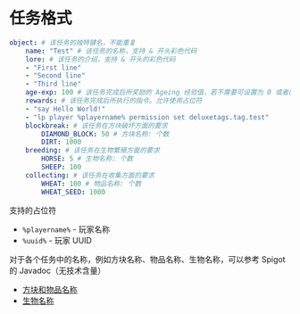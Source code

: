 # 任务格式

```yml
object: # 该任务的独特键名，不能重复
    name: "Test" # 该任务的名称，支持 & 开头彩色代码
    lore: # 该任务的介绍，支持 & 开头的彩色代码
    - "First line"
    - "Second line"
    - "Third line"
    age-exp: 100 # 该任务完成后所奖励的 Ageing 经验值，若不需要可设置为 0 或者删除该项
    rewards: # 该任务完成后所执行的指令。允许使用占位符
    - "say Hello World!"
    - "lp player %playername% permission set deluxetags.tag.test"
    blockbreak: # 该任务在方块破坏方面的要求
        DIAMOND_BLOCK: 50 # 方块名称: 个数
        DIRT: 1000
    breeding: # 该任务在生物繁殖方面的要求
        HORSE: 5 # 生物名称: 个数
        SHEEP: 100
    collecting: # 该任务在收集方面的要求
        WHEAT: 100 # 物品名称: 个数
        WHEAT_SEED: 1000
```

支持的占位符

- `%playername%` - 玩家名称
- `%uuid%` - 玩家 UUID

对于各个任务中的名称，例如方块名称、物品名称、生物名称，可以参考 Spigot 的 Javadoc（无技术含量）

- [方块和物品名称](https://hub.spigotmc.org/javadocs/spigot/org/bukkit/Material.html)
- [生物名称](https://hub.spigotmc.org/javadocs/spigot/org/bukkit/entity/EntityType.html)